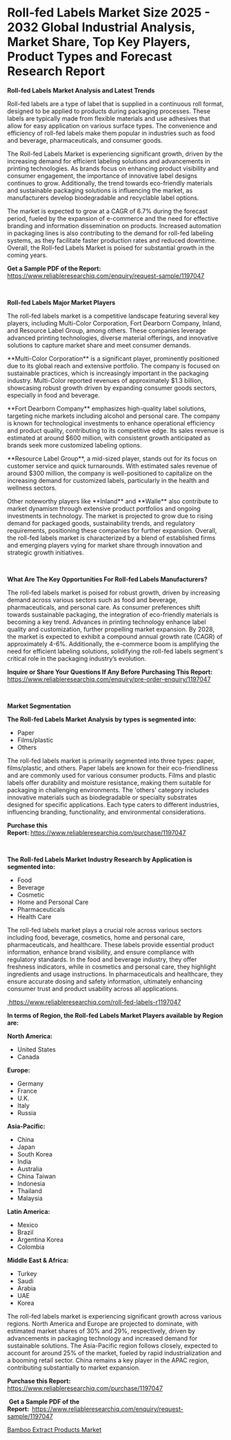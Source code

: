 <p><h1>Roll-fed Labels Market Size 2025 - 2032 Global Industrial Analysis, Market Share, Top Key Players, Product Types and Forecast Research Report</h1></p><p><strong>Roll-fed Labels Market Analysis and Latest Trends</strong></p>
<p><p>Roll-fed labels are a type of label that is supplied in a continuous roll format, designed to be applied to products during packaging processes. These labels are typically made from flexible materials and use adhesives that allow for easy application on various surface types. The convenience and efficiency of roll-fed labels make them popular in industries such as food and beverage, pharmaceuticals, and consumer goods.</p><p>The Roll-fed Labels Market is experiencing significant growth, driven by the increasing demand for efficient labeling solutions and advancements in printing technologies. As brands focus on enhancing product visibility and consumer engagement, the importance of innovative label designs continues to grow. Additionally, the trend towards eco-friendly materials and sustainable packaging solutions is influencing the market, as manufacturers develop biodegradable and recyclable label options.</p><p>The market is expected to grow at a CAGR of 6.7% during the forecast period, fueled by the expansion of e-commerce and the need for effective branding and information dissemination on products. Increased automation in packaging lines is also contributing to the demand for roll-fed labeling systems, as they facilitate faster production rates and reduced downtime. Overall, the Roll-fed Labels Market is poised for substantial growth in the coming years.</p></p>
<p><strong>Get a Sample PDF of the Report:&nbsp;</strong> <a href="https://www.reliableresearchiq.com/enquiry/request-sample/1197047?utm_campaign=3381&utm_medium=2&utm_source=Github&utm_content=ia&utm_term=05042025&utm_id=roll-fed-labels">https://www.reliableresearchiq.com/enquiry/request-sample/1197047</a></p>
<p>&nbsp;</p>
<p><strong>Roll-fed Labels Major Market Players</strong></p>
<p><p>The roll-fed labels market is a competitive landscape featuring several key players, including Multi-Color Corporation, Fort Dearborn Company, Inland, and Resource Label Group, among others. These companies leverage advanced printing technologies, diverse material offerings, and innovative solutions to capture market share and meet consumer demands.</p><p>**Multi-Color Corporation** is a significant player, prominently positioned due to its global reach and extensive portfolio. The company is focused on sustainable practices, which is increasingly important in the packaging industry. Multi-Color reported revenues of approximately $1.3 billion, showcasing robust growth driven by expanding consumer goods sectors, especially in food and beverage.</p><p>**Fort Dearborn Company** emphasizes high-quality label solutions, targeting niche markets including alcohol and personal care. The company is known for technological investments to enhance operational efficiency and product quality, contributing to its competitive edge. Its sales revenue is estimated at around $600 million, with consistent growth anticipated as brands seek more customized labeling options.</p><p>**Resource Label Group**, a mid-sized player, stands out for its focus on customer service and quick turnarounds. With estimated sales revenue of around $300 million, the company is well-positioned to capitalize on the increasing demand for customized labels, particularly in the health and wellness sectors.</p><p>Other noteworthy players like **Inland** and **Walle** also contribute to market dynamism through extensive product portfolios and ongoing investments in technology. The market is projected to grow due to rising demand for packaged goods, sustainability trends, and regulatory requirements, positioning these companies for further expansion. Overall, the roll-fed labels market is characterized by a blend of established firms and emerging players vying for market share through innovation and strategic growth initiatives.</p></p>
<p>&nbsp;</p>
<p><strong>What Are The Key Opportunities For Roll-fed Labels Manufacturers?</strong></p>
<p><p>The roll-fed labels market is poised for robust growth, driven by increasing demand across various sectors such as food and beverage, pharmaceuticals, and personal care. As consumer preferences shift towards sustainable packaging, the integration of eco-friendly materials is becoming a key trend. Advances in printing technology enhance label quality and customization, further propelling market expansion. By 2028, the market is expected to exhibit a compound annual growth rate (CAGR) of approximately 4-6%. Additionally, the e-commerce boom is amplifying the need for efficient labeling solutions, solidifying the roll-fed labels segment's critical role in the packaging industry’s evolution.</p></p>
<p><strong>Inquire or Share Your Questions If Any Before Purchasing This Report:</strong> <a href="https://www.reliableresearchiq.com/enquiry/pre-order-enquiry/1197047?utm_campaign=3381&utm_medium=2&utm_source=Github&utm_content=ia&utm_term=05042025&utm_id=roll-fed-labels">https://www.reliableresearchiq.com/enquiry/pre-order-enquiry/1197047</a></p>
<p>&nbsp;</p>
<p><strong>Market Segmentation</strong></p>
<p><strong>The Roll-fed Labels Market Analysis by types is segmented into:</strong></p>
<p><ul><li>Paper</li><li>Films/plastic</li><li>Others</li></ul></p>
<p><p>The roll-fed labels market is primarily segmented into three types: paper, films/plastic, and others. Paper labels are known for their eco-friendliness and are commonly used for various consumer products. Films and plastic labels offer durability and moisture resistance, making them suitable for packaging in challenging environments. The 'others' category includes innovative materials such as biodegradable or specialty substrates designed for specific applications. Each type caters to different industries, influencing branding, functionality, and environmental considerations.</p></p>
<p><strong>Purchase this Report:&nbsp;</strong><a href="https://www.reliableresearchiq.com/purchase/1197047?utm_campaign=3381&utm_medium=2&utm_source=Github&utm_content=ia&utm_term=05042025&utm_id=roll-fed-labels">https://www.reliableresearchiq.com/purchase/1197047</a></p>
<p>&nbsp;</p>
<p><strong>The Roll-fed Labels Market Industry Research by Application is segmented into:</strong></p>
<p><ul><li>Food</li><li>Beverage</li><li>Cosmetic</li><li>Home and Personal Care</li><li>Pharmaceuticals</li><li>Health Care</li></ul></p>
<p><p>The roll-fed labels market plays a crucial role across various sectors including food, beverage, cosmetics, home and personal care, pharmaceuticals, and healthcare. These labels provide essential product information, enhance brand visibility, and ensure compliance with regulatory standards. In the food and beverage industry, they offer freshness indicators, while in cosmetics and personal care, they highlight ingredients and usage instructions. In pharmaceuticals and healthcare, they ensure accurate dosing and safety information, ultimately enhancing consumer trust and product usability across all applications.</p></p>
<p><a href="https://www.reliableresearchiq.com/roll-fed-labels-r1197047?utm_campaign=3381&utm_medium=2&utm_source=Github&utm_content=ia&utm_term=05042025&utm_id=roll-fed-labels">&nbsp;https://www.reliableresearchiq.com/roll-fed-labels-r1197047</a></p>
<p><strong>In terms of Region, the Roll-fed Labels Market Players available by Region are:</strong></p>
<p>
    <p> <strong> North America: </strong>
        <ul>
            <li>United States</li>
            <li>Canada</li>
        </ul>
        </p> 
    <p> <strong> Europe: </strong>
        <ul>
            <li>Germany</li>
            <li>France</li>
            <li>U.K.</li>
            <li>Italy</li>
            <li>Russia</li>
        </ul>
        </p> 
    <p> <strong> Asia-Pacific: </strong>
        <ul>
            <li>China</li>
            <li>Japan</li>
            <li>South Korea</li>
            <li>India</li>
            <li>Australia</li>
            <li>China Taiwan</li>
            <li>Indonesia</li>
            <li>Thailand</li>
            <li>Malaysia</li>
        </ul>
        </p> 
    <p> <strong> Latin America: </strong>
        <ul>
            <li>Mexico</li>
            <li>Brazil</li>
            <li>Argentina Korea</li>
            <li>Colombia</li>
        </ul>
        </p> 
    <p> <strong> Middle East & Africa: </strong>
        <ul>
            <li>Turkey</li>
            <li>Saudi</li>
            <li>Arabia</li>
            <li>UAE</li>
            <li>Korea</li>
        </ul>
    </p>
    </p>
<p><p>The roll-fed labels market is experiencing significant growth across various regions. North America and Europe are projected to dominate, with estimated market shares of 30% and 29%, respectively, driven by advancements in packaging technology and increased demand for sustainable solutions. The Asia-Pacific region follows closely, expected to account for around 25% of the market, fueled by rapid industrialization and a booming retail sector. China remains a key player in the APAC region, contributing substantially to market expansion.</p></p>
<p><strong>Purchase this Report: </strong><a href="https://www.reliableresearchiq.com/purchase/1197047?utm_campaign=3381&utm_medium=2&utm_source=Github&utm_content=ia&utm_term=05042025&utm_id=roll-fed-labels">https://www.reliableresearchiq.com/purchase/1197047</a></p>
<p>&nbsp;<strong>Get a Sample PDF of the Report:&nbsp;&nbsp;</strong><a href="https://www.reliableresearchiq.com/enquiry/request-sample/1197047?utm_campaign=3381&utm_medium=2&utm_source=Github&utm_content=ia&utm_term=05042025&utm_id=roll-fed-labels">https://www.reliableresearchiq.com/enquiry/request-sample/1197047</a></p>
<p><strong></strong></p>
<p><p><a href="https://github.com/leijavaagexo/Market-Research-Report-List-1/blob/main/bamboo-extract-products-market.md?utm_campaign=3381&utm_medium=2&utm_source=Github&utm_content=ia&utm_term=05042025&utm_id=roll-fed-labels">Bamboo Extract Products Market</a></p></p>